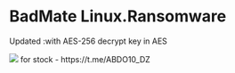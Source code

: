 # BadMate Linux.Ransomware
Updated :with AES-256 decrypt key in AES 

<img src="https://i.imgur.com/Qo6DoJY.png">
for stock - https://t.me/ABDO10_DZ
